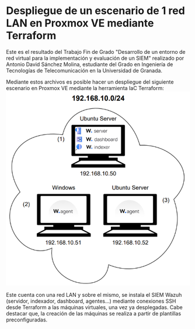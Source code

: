 # Despliegue de un escenario de 1 red LAN en Proxmox VE mediante Terraform

Este es el resultado del Trabajo Fin de Grado "Desarrollo de un entorno de red virtual para la implementación y evaluación de un SIEM" realizado por Antonio David Sánchez Molina, estudiante del Grado en Ingeniería de Tecnologías de Telecomunicación en la Universidad de Granada.

Mediante estos archivos es posible hacer un despliegue del siguiente escenario en Proxmox VE mediante la herramienta IaC Terraform:
        ![Texto alternativo](Primer_Escenario.png)

Este cuenta con una red LAN y sobre el mismo, se instala el SIEM Wazuh (servidor, indexador, dashboard, agentes...) mediante conexiones SSH desde Terraform a las máquinas virtuales, una vez ya desplegadas. Cabe destacar que, la creación de las máquinas se realiza a partir de plantillas preconfiguradas.
